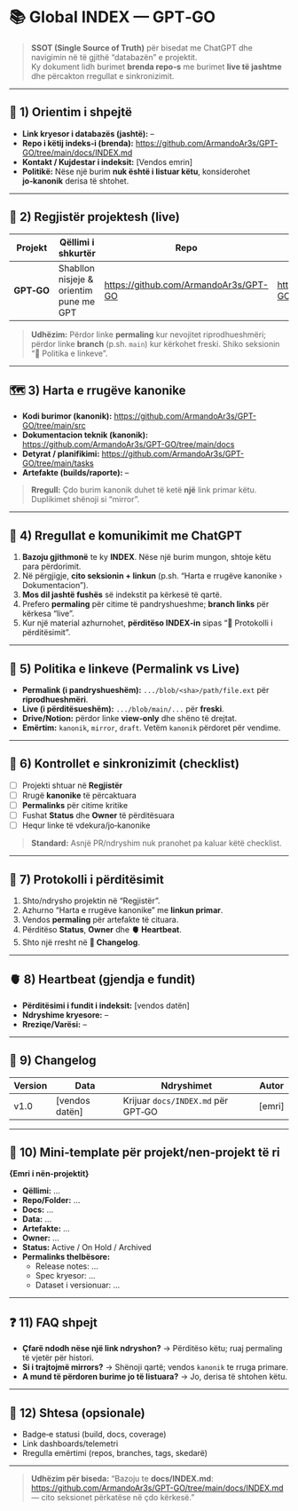 # 📚 Global INDEX — GPT‑GO

> **SSOT (Single Source of Truth)** për bisedat me ChatGPT dhe navigimin në të gjithë “databazën” e projektit.  
> Ky dokument lidh burimet **brenda repo‑s** me burimet **live të jashtme** dhe përcakton rregullat e sinkronizimit.

---

## 🧭 1) Orientim i shpejtë
- **Link kryesor i databazës (jashtë):** –  
- **Repo i këtij indeks‑i (brenda):** https://github.com/ArmandoAr3s/GPT-GO/tree/main/docs/INDEX.md  
- **Kontakt / Kujdestar i indeksit:** [Vendos emrin]  
- **Politikë:** Nëse një burim **nuk është i listuar këtu**, konsiderohet **jo‑kanonik** derisa të shtohet.

---

## 🧩 2) Regjistër projektesh (live)
| Projekt | Qëllimi i shkurtër | Repo | Docs | Data | Status | Owner |
|---|---|---|---|---|---|---|
| **GPT‑GO** | Shabllon nisjeje & orientim pune me GPT | https://github.com/ArmandoAr3s/GPT-GO | https://github.com/ArmandoAr3s/GPT-GO/tree/main/docs | – | Active | [@vendos] |

> **Udhëzim:** Përdor linke **permaling** kur nevojitet riprodhueshmëri; përdor linke **branch** (p.sh. `main`) kur kërkohet freski. Shiko seksionin “🔗 Politika e linkeve”.

---

## 🗺️ 3) Harta e rrugëve kanonike
- **Kodi burimor (kanonik):** https://github.com/ArmandoAr3s/GPT-GO/tree/main/src  
- **Dokumentacion teknik (kanonik):** https://github.com/ArmandoAr3s/GPT-GO/tree/main/docs  
- **Detyrat / planifikimi:** https://github.com/ArmandoAr3s/GPT-GO/tree/main/tasks  
- **Artefakte (builds/raporte):** –

> **Rregull:** Çdo burim kanonik duhet të ketë **një** link primar këtu. Duplikimet shënoji si “mirror”.

---

## 🤝 4) Rregullat e komunikimit me ChatGPT
1. **Bazoju gjithmonë** te ky **INDEX**. Nëse një burim mungon, shtoje këtu para përdorimit.  
2. Në përgjigje, **cito seksionin + linkun** (p.sh. “Harta e rrugëve kanonike › Dokumentacion”).  
3. **Mos dil jashtë fushës** së indekstit pa kërkesë të qartë.  
4. Prefero **permaling** për citime të pandryshueshme; **branch links** për kërkesa “live”.  
5. Kur një material azhurnohet, **përditëso INDEX‑in** sipas “🔄 Protokolli i përditësimit”.

---

## 🔗 5) Politika e linkeve (Permalink vs Live)
- **Permalink (i pandryshueshëm):** `.../blob/<sha>/path/file.ext` për **riprodhueshmëri**.  
- **Live (i përditësueshëm):** `.../blob/main/...` për **freski**.  
- **Drive/Notion:** përdor linke **view‑only** dhe shëno të drejtat.  
- **Emërtim:** `kanonik`, `mirror`, `draft`. Vetëm `kanonik` përdoret për vendime.

---

## 🧪 6) Kontrollet e sinkronizimit (checklist)
- [ ] Projekti shtuar në **Regjistër**  
- [ ] Rrugë **kanonike** të përcaktuara  
- [ ] **Permalinks** për citime kritike  
- [ ] Fushat **Status** dhe **Owner** të përditësuara  
- [ ] Hequr linke të vdekura/jo‑kanonike

> **Standard:** Asnjë PR/ndryshim nuk pranohet pa kaluar këtë checklist.

---

## 🔄 7) Protokolli i përditësimit
1. Shto/ndrysho projektin në “Regjistër”.  
2. Azhurno “Harta e rrugëve kanonike” me **linkun primar**.  
3. Vendos **permaling** për artefakte të cituara.  
4. Përditëso **Status**, **Owner** dhe **🫀 Heartbeat**.  
5. Shto një rresht në **📜 Changelog**.

---

## 🫀 8) Heartbeat (gjendja e fundit)
- **Përditësimi i fundit i indeksit:** [vendos datën]  
- **Ndryshime kryesore:** –  
- **Rreziqe/Varësi:** –

---

## 📜 9) Changelog
| Version | Data | Ndryshimet | Autor |
|---|---|---|---|
| v1.0 | [vendos datën] | Krijuar `docs/INDEX.md` për GPT‑GO | [emri] |

---

## 🧩 10) Mini‑template për projekt/nen‑projekt të ri
**{Emri i nën‑projektit}**  
- **Qëllimi:** …  
- **Repo/Folder:** …  
- **Docs:** …  
- **Data:** …  
- **Artefakte:** …  
- **Owner:** …  
- **Status:** Active / On Hold / Archived  
- **Permalinks thelbësore:**  
  - Release notes: …  
  - Spec kryesor: …  
  - Dataset i versionuar: …

---

## ❓ 11) FAQ shpejt
- **Çfarë ndodh nëse një link ndryshon?** → Përditëso këtu; ruaj permaling të vjetër për histori.  
- **Si i trajtojmë mirrors?** → Shënoji qartë; vendos `kanonik` te rruga primare.  
- **A mund të përdoren burime jo të listuara?** → Jo, derisa të shtohen këtu.

---

## 📎 12) Shtesa (opsionale)
- Badge‑e statusi (build, docs, coverage)  
- Link dashboards/telemetri  
- Rregulla emërtimi (repos, branches, tags, skedarë)

---

> **Udhëzim për biseda:** “Bazoju te **docs/INDEX.md**: https://github.com/ArmandoAr3s/GPT-GO/tree/main/docs/INDEX.md — cito seksionet përkatëse në çdo kërkesë.”
